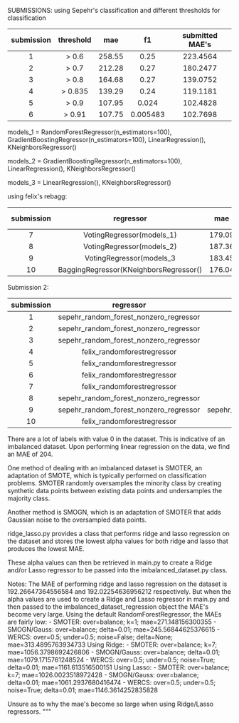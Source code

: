 SUBMISSIONS:
using Sepehr's classification and different thresholds for classification

| submission | threshold | mae    | f1       | submitted MAE's
| :---:      | :---:     | :---:  | :--:     | :--:
| 1          | > 0.6     | 258.55 | 0.25     | 223.4564
| 2          | > 0.7     | 212.28 | 0.27     | 180.2477
| 3          | > 0.8     | 164.68 | 0.27     | 139.0752
| 4          | > 0.835   | 139.29 | 0.24     | 119.1181
| 5          | > 0.9     | 107.95 | 0.024    | 102.4828
| 6          | > 0.91    | 107.75 | 0.005483 | 102.7698

models_1 = RandomForestRegressor(n_estimators=100), GradientBoostingRegressor(n_estimators=100), LinearRegression(), KNeighborsRegressor()

models_2 = GradientBoostingRegressor(n_estimators=100), LinearRegression(), KNeighborsRegressor()

models_3 = LinearRegression(), KNeighborsRegressor()

using felix's rebagg:

| submission |               regressor                |  mae   |   f1   | submitted MAE's |
|:----------:|:--------------------------------------:|:------:|:------:|:---------------:|
|     7      |       VotingRegressor(models_1)        | 179.09 | 0.0916 |    152.2087     |
|     8      |       VotingRegressor(models_2)        | 187.36 | 0.0916 |    171.6480     |
|     9      |        VotingRegressor(models_3        | 183.45 | 0.0916 |    162.6934     |
|     10     | BaggingRegressor(KNeighborsRegressor() | 176.04 |  0.21  |    141.6154     |

Submission 2:

| submission |               regressor                |                      classifier                       |   mae    |    f1    |  submitted MAE's   | threshold |
|:----------:|:--------------------------------------:|:-----------------------------------------------------:|:--------:|:--------:|:------------------:|:---------:|
|     1      | sepehr_random_forest_nonzero_regressor |                       felix_cnn                       | 148.5252 | 0.395722 | 116.11694249336313 |    0.5    |
|     2      | sepehr_random_forest_nonzero_regressor |                       felix_cnn                       | 143.5130 | 0.394263 | 111.90586037226072 |    0.6    | 
|     3      | sepehr_random_forest_nonzero_regressor |                       felix_cnn                       | 137.3244 | 0.392771 | 107.65001542336874 |    0.7    |
|     4      |      felix_randomforestregressor       |                       felix_cnn                       | 159.6154 | 0.395722 | 134.14282078104668 |    0.5    |
|     5      |      felix_randomforestregressor       |                       felix_cnn                       | 154.0737 | 0.394263 | 128.86453245994005 |    0.6    |
|     6      |      felix_randomforestregressor       |                       felix_cnn                       | 146.8713 | 0.392771 | 122.99490440355646 |    0.7    |  
|     7      |      felix_randomforestregressor       |         sepehr_random_forest_classifier_fixed         | 110.2490 | 0.136443 | 97.49778169848467  |    n/a    |
|     8      | sepehr_random_forest_nonzero_regressor |         sepehr_random_forest_classifier_fixed         | 110.0505 | 0.136443 | 92.67721139644426  |    n/a    |
|     9      | sepehr_random_forest_nonzero_regressor | sepehr_reduced_feature_random_forest_classifier_model | 130.9399 | 0.413855 | 83.62310126303547  |    n/a    |
|     10     |      felix_randomforestregressor       |         sepehr_random_forest_classifier_fixed         | 110.2490 | 0.136443 | 97.49778169848467  |    n/a    |

There are a lot of labels with value 0 in the dataset. This is indicative of an imbalanced dataset.
Upon performing linear regression on the data, we find an MAE of 204.

One method of dealing with an imbalanced dataset is SMOTER, an adaptation of SMOTE, which is typically performed 
on classification problems. 
SMOTER randomly oversamples the minority class by creating synthetic data points between existing data points and 
undersamples the majority class.

Another method is SMOGN, which is an adaptation of SMOTER that adds Gaussian noise to the oversampled data points.



ridge_lasso.py provides a class that performs ridge and lasso regression on the dataset and stores the lowest
alpha values for both ridge and lasso that produces the lowest MAE.

These alpha values can then be retrieved in main.py to create a Ridge and/or Lasso regressor to be passed into the
imbalanced_dataset.py class.

Notes:
The MAE of performing ridge and lasso regression on the dataset is 192.26647364556584 and 192.02254636956212 respectively.
But when the alpha values are used to create a Ridge and Lasso regressor in main.py and then passed to the imbalanced_dataset_regression object
the MAE's become very large.
Using the default RandomForestRegressor, the MAEs are fairly low:
    - SMOTER: over=balance; k=1; mae=271.148156300355
    - SMOGN/Gauss: over=balance; delta=0.01; mae=245.56844625376615
    - WERCS: over=0.5; under=0.5; noise=False; delta=None; mae=313.4895763934733
Using Ridge:
    - SMOTER: over=balance; k=7; mae=1056.3798692426806
    - SMOGN/Gauss: over=balance; delta=0.01; mae=1079.1715761248524
    - WERCS: over=0.5; under=0.5; noise=True; delta=0.01; mae=1161.613516500151
Using Lasso:
    - SMOTER: over=balance; k=7; mae=1026.0023518972428
    - SMOGN/Gauss: over=balance; delta=0.01; mae=1061.2937680416474
    - WERCS: over=0.5; under=0.5; noise=True; delta=0.01; mae=1146.3614252835828

Unsure as to why the mae's become so large when using Ridge/Lasso regressors.
"""

